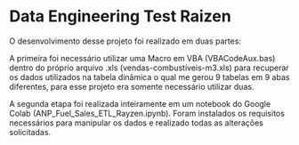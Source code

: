 # Data Engineering Test Raizen

O desenvolvimento desse projeto foi realizado em duas partes:

A primeira foi necessário utilizar uma Macro em VBA (VBACodeAux.bas) dentro do próprio arquivo .xls (vendas-combustíveis-m3.xls) para recuperar os dados utilizados na tabela dinâmica o qual me gerou 9 tabelas em 9 abas diferentes, para esse projeto era somente necessário utilizar duas.

A segunda etapa foi realizada inteiramente em um notebook do Google Colab (ANP_Fuel_Sales_ETL_Rayzen.ipynb). Foram instalados os requisitos necessários para manipular os dados e realizado todas as alterações solicitadas.
